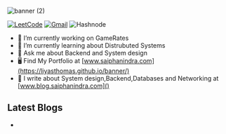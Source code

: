 

![banner (2)](https://github.com/saiphanindra1010/saiphanindra1010/assets/52729974/13c7c649-3437-4123-9321-370d838f256b)


<a href="https://www.w3schools.com" >![LeetCode](https://img.shields.io/badge/LeetCode-FFA116?style=for-the-badge&logo=LeetCode&logoColor=000000)</a>
<a href="mailto:saiphanindra1010@gmail.com">![Gmail](https://img.shields.io/badge/Gmail-EA4335?style=for-the-badge&logo=Gmail&logoColor=FFFFFF)</a>
![Hashnode](https://img.shields.io/badge/Hashnode-2962FF?style=for-the-badge&logo=Hashnode&logoColor=FFFFFF)
- 🔭 I’m currently working on GameRates
- 🌱 I’m currently learning about Distrubuted Systems
- 💬 Ask me about Backend and System design
- 🖥️ Find My Portfolio at [www.saiphanindra.com](https://liyasthomas.github.io/banner/)
- 📖 I write about System design,Backend,Databases and Networking at [www.blog.saiphanindra.com]()
 ## Latest Blogs
- []()

